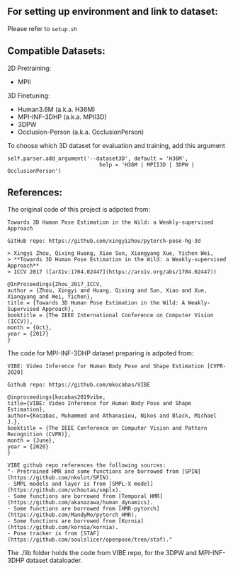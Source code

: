 ## For setting up environment and link to dataset:
Please refer to `setup.sh`

## Compatible Datasets:

2D Pretraining:
- MPII

3D Finetuning:
- Human3.6M (a.k.a. H36M)
- MPI-INF-3DHP (a.k.a. MPII3D)
- 3DPW
- Occlusion-Person (a.k.a. OcclusionPerson)

To choose which 3D dataset for evaluation and training, add this argument
```
self.parser.add_argument('--dataset3D', default = 'H36M', 
                             help = 'H36M | MPII3D | 3DPW | OcclusionPerson')
```

## References:

The original code of this project is adpoted from:

    Towards 3D Human Pose Estimation in the Wild: a Weakly-supervised Approach

    GitHub repo: https://github.com/xingyizhou/pytorch-pose-hg-3d

    > Xingyi Zhou, Qixing Huang, Xiao Sun, Xiangyang Xue, Yichen Wei, 
    > **Towards 3D Human Pose Estimation in the Wild: a Weakly-supervised Approach**
    > ICCV 2017 ([arXiv:1704.02447](https://arxiv.org/abs/1704.02447))

    @InProceedings{Zhou_2017_ICCV,
    author = {Zhou, Xingyi and Huang, Qixing and Sun, Xiao and Xue, Xiangyang and Wei, Yichen},
    title = {Towards 3D Human Pose Estimation in the Wild: A Weakly-Supervised Approach},
    booktitle = {The IEEE International Conference on Computer Vision (ICCV)},
    month = {Oct},
    year = {2017}
    }

The code for MPI-INF-3DHP dataset preparing is adpoted from:
    
    VIBE: Video Inference for Human Body Pose and Shape Estimation [CVPR-2020]
    
    Github repo: https://github.com/mkocabas/VIBE

    @inproceedings{kocabas2019vibe,
    title={VIBE: Video Inference for Human Body Pose and Shape Estimation},
    author={Kocabas, Muhammed and Athanasiou, Nikos and Black, Michael J.},
    booktitle = {The IEEE Conference on Computer Vision and Pattern Recognition (CVPR)},
    month = {June},
    year = {2020}
    }

    VIBE github repo references the following sources:
    "- Pretrained HMR and some functions are borrowed from [SPIN](https://github.com/nkolot/SPIN).
    - SMPL models and layer is from [SMPL-X model](https://github.com/vchoutas/smplx).
    - Some functions are borrowed from [Temporal HMR](https://github.com/akanazawa/human_dynamics).
    - Some functions are borrowed from [HMR-pytorch](https://github.com/MandyMo/pytorch_HMR).
    - Some functions are borrowed from [Kornia](https://github.com/kornia/kornia).
    - Pose tracker is from [STAF](https://github.com/soulslicer/openpose/tree/staf)."
    
The ./lib folder holds the code from VIBE repo, for the 3DPW and MPI-INF-3DHP dataset dataloader.

